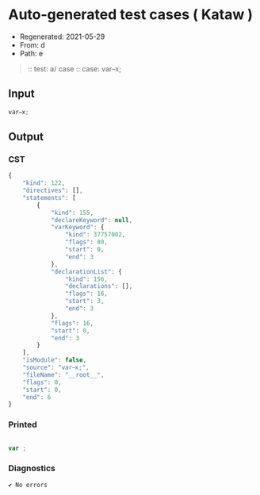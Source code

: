 # Auto-generated test cases ( Kataw )
- Regenerated: 2021-05-29
- From: d
- Path: e
> :: test: a/ case
> :: case: var x;
## Input

`````js
var x;
`````
## Output

### CST

```javascript
{
    "kind": 122,
    "directives": [],
    "statements": [
        {
            "kind": 155,
            "declareKeyword": null,
            "varKeyword": {
                "kind": 37757002,
                "flags": 80,
                "start": 0,
                "end": 3
            },
            "declarationList": {
                "kind": 156,
                "declarations": [],
                "flags": 16,
                "start": 3,
                "end": 3
            },
            "flags": 16,
            "start": 0,
            "end": 3
        }
    ],
    "isModule": false,
    "source": "var x;",
    "fileName": "__root__",
    "flags": 0,
    "start": 0,
    "end": 6
}
```

### Printed

```javascript

var ;
```

### Diagnostics

```javascript
✔ No errors
```

